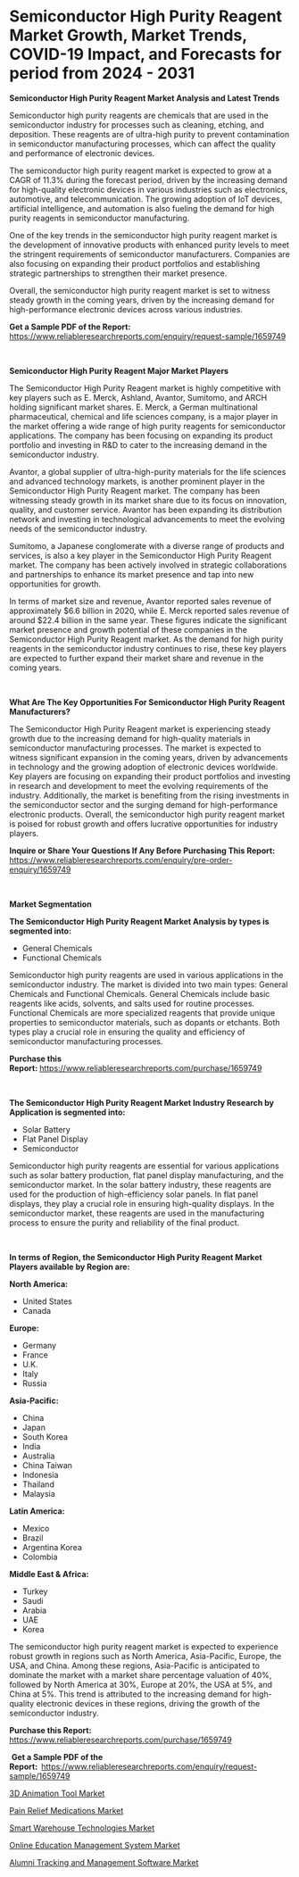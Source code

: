 <p><h1>Semiconductor High Purity Reagent Market Growth, Market Trends, COVID-19 Impact, and Forecasts for period from 2024 - 2031</h1></p><p><strong>Semiconductor High Purity Reagent Market Analysis and Latest Trends</strong></p>
<p><p>Semiconductor high purity reagents are chemicals that are used in the semiconductor industry for processes such as cleaning, etching, and deposition. These reagents are of ultra-high purity to prevent contamination in semiconductor manufacturing processes, which can affect the quality and performance of electronic devices.</p><p>The semiconductor high purity reagent market is expected to grow at a CAGR of 11.3% during the forecast period, driven by the increasing demand for high-quality electronic devices in various industries such as electronics, automotive, and telecommunication. The growing adoption of IoT devices, artificial intelligence, and automation is also fueling the demand for high purity reagents in semiconductor manufacturing.</p><p>One of the key trends in the semiconductor high purity reagent market is the development of innovative products with enhanced purity levels to meet the stringent requirements of semiconductor manufacturers. Companies are also focusing on expanding their product portfolios and establishing strategic partnerships to strengthen their market presence.</p><p>Overall, the semiconductor high purity reagent market is set to witness steady growth in the coming years, driven by the increasing demand for high-performance electronic devices across various industries.</p></p>
<p><strong>Get a Sample PDF of the Report:&nbsp;</strong> <a href="https://www.reliableresearchreports.com/enquiry/request-sample/1659749">https://www.reliableresearchreports.com/enquiry/request-sample/1659749</a></p>
<p>&nbsp;</p>
<p><strong>Semiconductor High Purity Reagent Major Market Players</strong></p>
<p><p>The Semiconductor High Purity Reagent market is highly competitive with key players such as E. Merck, Ashland, Avantor, Sumitomo, and ARCH holding significant market shares. E. Merck, a German multinational pharmaceutical, chemical and life sciences company, is a major player in the market offering a wide range of high purity reagents for semiconductor applications. The company has been focusing on expanding its product portfolio and investing in R&D to cater to the increasing demand in the semiconductor industry.</p><p>Avantor, a global supplier of ultra-high-purity materials for the life sciences and advanced technology markets, is another prominent player in the Semiconductor High Purity Reagent market. The company has been witnessing steady growth in its market share due to its focus on innovation, quality, and customer service. Avantor has been expanding its distribution network and investing in technological advancements to meet the evolving needs of the semiconductor industry.</p><p>Sumitomo, a Japanese conglomerate with a diverse range of products and services, is also a key player in the Semiconductor High Purity Reagent market. The company has been actively involved in strategic collaborations and partnerships to enhance its market presence and tap into new opportunities for growth.</p><p>In terms of market size and revenue, Avantor reported sales revenue of approximately $6.6 billion in 2020, while E. Merck reported sales revenue of around $22.4 billion in the same year. These figures indicate the significant market presence and growth potential of these companies in the Semiconductor High Purity Reagent market. As the demand for high purity reagents in the semiconductor industry continues to rise, these key players are expected to further expand their market share and revenue in the coming years.</p></p>
<p>&nbsp;</p>
<p><strong>What Are The Key Opportunities For Semiconductor High Purity Reagent Manufacturers?</strong></p>
<p><p>The Semiconductor High Purity Reagent market is experiencing steady growth due to the increasing demand for high-quality materials in semiconductor manufacturing processes. The market is expected to witness significant expansion in the coming years, driven by advancements in technology and the growing adoption of electronic devices worldwide. Key players are focusing on expanding their product portfolios and investing in research and development to meet the evolving requirements of the industry. Additionally, the market is benefiting from the rising investments in the semiconductor sector and the surging demand for high-performance electronic products. Overall, the semiconductor high purity reagent market is poised for robust growth and offers lucrative opportunities for industry players.</p></p>
<p><strong>Inquire or Share Your Questions If Any Before Purchasing This Report:</strong> <a href="https://www.reliableresearchreports.com/enquiry/pre-order-enquiry/1659749">https://www.reliableresearchreports.com/enquiry/pre-order-enquiry/1659749</a></p>
<p>&nbsp;</p>
<p><strong>Market Segmentation</strong></p>
<p><strong>The Semiconductor High Purity Reagent Market Analysis by types is segmented into:</strong></p>
<p><ul><li>General Chemicals</li><li>Functional Chemicals</li></ul></p>
<p><p>Semiconductor high purity reagents are used in various applications in the semiconductor industry. The market is divided into two main types: General Chemicals and Functional Chemicals. General Chemicals include basic reagents like acids, solvents, and salts used for routine processes. Functional Chemicals are more specialized reagents that provide unique properties to semiconductor materials, such as dopants or etchants. Both types play a crucial role in ensuring the quality and efficiency of semiconductor manufacturing processes.</p></p>
<p><strong>Purchase this Report:&nbsp;</strong><a href="https://www.reliableresearchreports.com/purchase/1659749">https://www.reliableresearchreports.com/purchase/1659749</a></p>
<p>&nbsp;</p>
<p><strong>The Semiconductor High Purity Reagent Market Industry Research by Application is segmented into:</strong></p>
<p><ul><li>Solar Battery</li><li>Flat Panel Display</li><li>Semiconductor</li></ul></p>
<p><p>Semiconductor high purity reagents are essential for various applications such as solar battery production, flat panel display manufacturing, and the semiconductor market. In the solar battery industry, these reagents are used for the production of high-efficiency solar panels. In flat panel displays, they play a crucial role in ensuring high-quality displays. In the semiconductor market, these reagents are used in the manufacturing process to ensure the purity and reliability of the final product.</p></p>
<p>&nbsp;</p>
<p><strong>In terms of Region, the Semiconductor High Purity Reagent Market Players available by Region are:</strong></p>
<p>
    <p> <strong> North America: </strong>
        <ul>
            <li>United States</li>
            <li>Canada</li>
        </ul>
        </p> 
    <p> <strong> Europe: </strong>
        <ul>
            <li>Germany</li>
            <li>France</li>
            <li>U.K.</li>
            <li>Italy</li>
            <li>Russia</li>
        </ul>
        </p> 
    <p> <strong> Asia-Pacific: </strong>
        <ul>
            <li>China</li>
            <li>Japan</li>
            <li>South Korea</li>
            <li>India</li>
            <li>Australia</li>
            <li>China Taiwan</li>
            <li>Indonesia</li>
            <li>Thailand</li>
            <li>Malaysia</li>
        </ul>
        </p> 
    <p> <strong> Latin America: </strong>
        <ul>
            <li>Mexico</li>
            <li>Brazil</li>
            <li>Argentina Korea</li>
            <li>Colombia</li>
        </ul>
        </p> 
    <p> <strong> Middle East & Africa: </strong>
        <ul>
            <li>Turkey</li>
            <li>Saudi</li>
            <li>Arabia</li>
            <li>UAE</li>
            <li>Korea</li>
        </ul>
    </p>
    </p>
<p><p>The semiconductor high purity reagent market is expected to experience robust growth in regions such as North America, Asia-Pacific, Europe, the USA, and China. Among these regions, Asia-Pacific is anticipated to dominate the market with a market share percentage valuation of 40%, followed by North America at 30%, Europe at 20%, the USA at 5%, and China at 5%. This trend is attributed to the increasing demand for high-quality electronic devices in these regions, driving the growth of the semiconductor industry.</p></p>
<p><strong>Purchase this Report: </strong><a href="https://www.reliableresearchreports.com/purchase/1659749">https://www.reliableresearchreports.com/purchase/1659749</a></p>
<p>&nbsp;<strong>Get a Sample PDF of the Report:&nbsp;&nbsp;</strong><a href="https://www.reliableresearchreports.com/enquiry/request-sample/1659749">https://www.reliableresearchreports.com/enquiry/request-sample/1659749</a></p>
<p><strong></strong></p>
<p><p><a href="https://medium.com/@yvettelesch/3d-animation-tool-market-comprehensive-assessment-by-type-application-and-geography-9e0b961bec87">3D Animation Tool Market</a></p><p><a href="https://medium.com/@yvettelesch/pain-relief-medications-market-analysis-its-cagr-market-segmentation-and-global-industry-overview-3f95b1d6f71e">Pain Relief Medications Market</a></p><p><a href="https://medium.com/@dexterhayes2023/smart-warehouse-technologies-market-competitive-analysis-market-trends-and-forecast-to-2031-a25ab10d6872">Smart Warehouse Technologies Market</a></p><p><a href="https://medium.com/@waltercruz6g/online-education-management-system-market-the-key-to-successful-business-strategy-forecast-till-7673a14432ea">Online Education Management System Market</a></p><p><a href="https://github.com/BryceTownsendr/Market-Research-Report-List-3/blob/main/alumni-tracking-and-management-software-market.md">Alumni Tracking and Management Software Market</a></p></p>